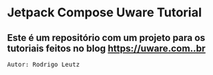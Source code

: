 # Jetpack Compose Uware Tutorial

## Este é um repositório com um projeto para os tutoriais feitos no blog https://uware.com..br

<pre>
Autor: Rodrigo Leutz
</pre>
